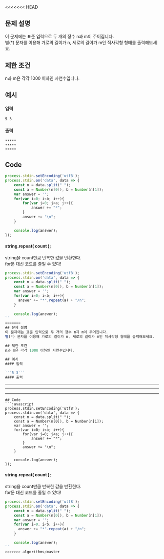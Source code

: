 <<<<<<< HEAD
## 문제 설명
이 문제에는 표준 입력으로 두 개의 정수 n과 m이 주어집니다.   
별(*) 문자를 이용해 가로의 길이가 n, 세로의 길이가 m인 직사각형 형태를 출력해보세요.   
   
## 제한 조건
n과 m은 각각 1000 이하인 자연수입니다.   
   
## 예시
#### 입력

```5 3```
#### 출력
```
*****
*****
*****
```
## Code
```javascript
process.stdin.setEncoding('utf8');
process.stdin.on('data', data => {
    const n = data.split(" ");
    const a = Number(n[0]), b = Number(n[1]);
    var answer = '';
    for(var i=0; i<b; i++){
        for(var j=0; j<a; j++){
            answer += "*";
        }
        answer += "\n";
    }
    
    console.log(answer);
});
```
#### string.repeat( count );
string을 count만큼 반복한 값을 반환한다.   
for문 대신 코드를 줄일 수 있다!
```javascript
process.stdin.setEncoding('utf8');
process.stdin.on('data', data => {
    const n = data.split(" ");
    const a = Number(n[0]), b = Number(n[1]);
    var answer = '';
    for(var i=0; i<b; i++){
      answer += "*".repeat(a) + "/n";
    }
    
    console.log(answer);
``
=======
## 문제 설명
이 문제에는 표준 입력으로 두 개의 정수 n과 m이 주어집니다.   
별(*) 문자를 이용해 가로의 길이가 n, 세로의 길이가 m인 직사각형 형태를 출력해보세요.   
   
## 제한 조건
n과 m은 각각 1000 이하인 자연수입니다.   
   
## 예시
#### 입력

```5 3```
#### 출력
```
*****
*****
*****
```
## Code
```javascript
process.stdin.setEncoding('utf8');
process.stdin.on('data', data => {
    const n = data.split(" ");
    const a = Number(n[0]), b = Number(n[1]);
    var answer = '';
    for(var i=0; i<b; i++){
        for(var j=0; j<a; j++){
            answer += "*";
        }
        answer += "\n";
    }
    
    console.log(answer);
});
```
#### string.repeat( count );
string을 count만큼 반복한 값을 반환한다.   
for문 대신 코드를 줄일 수 있다!
```javascript
process.stdin.setEncoding('utf8');
process.stdin.on('data', data => {
    const n = data.split(" ");
    const a = Number(n[0]), b = Number(n[1]);
    var answer = '';
    for(var i=0; i<b; i++){
      answer += "*".repeat(a) + "/n";
    }
    
    console.log(answer);
``
>>>>>>> algorithms/master
